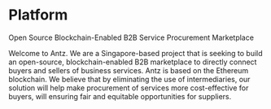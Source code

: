 # Platform
Open Source Blockchain-Enabled B2B Service Procurement Marketplace

Welcome to Antz. We are a Singapore-based project that is seeking to build an open-source, blockchain-enabled B2B marketplace to directly connect buyers and sellers of business services. Antz is based on the Ethereum blockchain. We believe that by eliminating the use of intermediaries, our solution will help make procurement of services more cost-effective for buyers, will ensuring fair and equitable opportunities for suppliers. 


